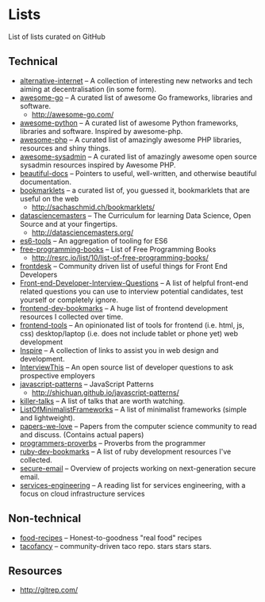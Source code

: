 # Lists

List of lists curated on GitHub

## Technical

* [alternative-internet](https://github.com/redecentralize/alternative-internet) – A collection of interesting new networks and tech aiming at decentralisation (in some form).
* [awesome-go](https://github.com/avelino/awesome-go) – A curated list of awesome Go frameworks, libraries and software.
  * http://awesome-go.com/
* [awesome-python](https://github.com/vinta/awesome-python) – A curated list of awesome Python frameworks, libraries and software. Inspired by awesome-php.
* [awesome-php](https://github.com/ziadoz/awesome-php) – A curated list of amazingly awesome PHP libraries, resources and shiny things.
* [awesome-sysadmin](https://github.com/kahun/awesome-sysadmin) – A curated list of amazingly awesome open source sysadmin resources inspired by Awesome PHP.
* [beautiful-docs](https://github.com/PharkMillups/beautiful-docs) – Pointers to useful, well-written, and otherwise beautiful documentation.
* [bookmarklets](https://github.com/RadLikeWhoa/bookmarklets) – a curated list of, you guessed it, bookmarklets that are useful on the web
  * http://sachaschmid.ch/bookmarklets/
* [datasciencemasters](https://github.com/datasciencemasters/go) – The Curriculum for learning Data Science, Open Source and at your fingertips.
  * http://datasciencemasters.org/
* [es6-tools](https://github.com/addyosmani/es6-tools) – An aggregation of tooling for ES6
* [free-programming-books](https://github.com/vhf/free-programming-books) – List of Free Programming Books 
  * http://resrc.io/list/10/list-of-free-programming-books/
* [frontdesk](https://github.com/miripiruni/frontdesk) – Community driven list of useful things for Front End Developers
* [Front-end-Developer-Interview-Questions](https://github.com/darcyclarke/Front-end-Developer-Interview-Questions) – A list of helpful front-end related questions you can use to interview potential candidates, test yourself or completely ignore.
* [frontend-dev-bookmarks](https://github.com/dypsilon/frontend-dev-bookmarks) – A huge list of frontend development resources I collected over time.
* [frontend-tools](https://github.com/codylindley/frontend-tools) – An opinionated list of tools for frontend (i.e. html, js, css) desktop/laptop (i.e. does not include tablet or phone yet) web development
* [Inspire](https://github.com/Codingbean/Inspire) – A collection of links to assist you in web design and development.
* [InterviewThis](https://github.com/ChiperSoft/InterviewThis) – An open source list of developer questions to ask prospective employers
* [javascript-patterns](https://github.com/shichuan/javascript-patterns) – JavaScript Patterns
  * http://shichuan.github.io/javascript-patterns/
* [killer-talks](https://github.com/PharkMillups/killer-talks) – A list of talks that are worth watching.
* [ListOfMinimalistFrameworks](https://github.com/neiesc/ListOfMinimalistFrameworks) – A list of minimalist frameworks (simple and lightweight).
* [papers-we-love](https://github.com/papers-we-love/papers-we-love) – Papers from the computer science community to read and discuss. (Contains actual papers)
* [programmers-proverbs](https://github.com/AntJanus/programmers-proverbs) – Proverbs from the programmer
* [ruby-dev-bookmarks](https://github.com/saberma/ruby-dev-bookmarks) – A list of ruby development resources I've collected.
* [secure-email](https://github.com/OpenTechFund/secure-email) – Overview of projects working on next-generation secure email.
* [services-engineering](https://github.com/mmcgrana/services-engineering) – A reading list for services engineering, with a focus on cloud infrastructure services

## Non-technical

* [food-recipes](https://github.com/obfuscurity/food-recipes) – Honest-to-goodness "real food" recipes
* [tacofancy](https://github.com/sinker/tacofancy) – community-driven taco repo. stars stars stars.

## Resources

* http://gitrep.com/
